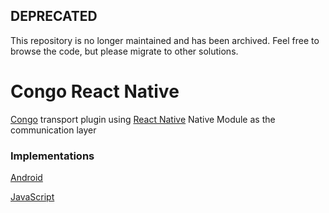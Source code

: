 ## DEPRECATED
This repository is no longer maintained and has been archived. Feel free to browse the code, but please migrate to other solutions.

# Congo React Native
[Congo](https://github.com/Soluto/congo-core) transport plugin using [React Native](https://facebook.github.io/react-native/) Native Module as the communication layer

### Implementations
[Android](https://github.com/Soluto/congo-react-native/tree/master/congo-react-native-android)

[JavaScript](https://github.com/Soluto/congo-react-native/tree/master/congo-react-native-js)
